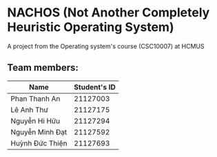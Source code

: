 ﻿# NACHOS (Not Another Completely Heuristic Operating System)
A project from the Operating system's course (CSC10007) at HCMUS

## Team members:
| Name              | Student's ID|
| ------------------| --------    |
| Phan Thanh An     | 21127003    |
| Lê Anh Thư        | 21127175    |
| Nguyễn Hi Hữu     | 21127294    |
| Nguyễn Minh Đạt   | 21127592    |
| Huỳnh Đức Thiện   | 21127693    |
